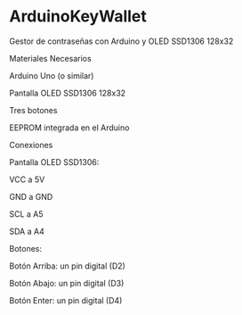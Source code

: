 # ArduinoKeyWallet
Gestor de contraseñas con Arduino y OLED  SSD1306 128x32 

Materiales Necesarios

Arduino Uno (o similar)

Pantalla OLED SSD1306 128x32

Tres botones

EEPROM integrada en el Arduino

Conexiones

Pantalla OLED SSD1306:

VCC a 5V

GND a GND

SCL a A5

SDA a A4

Botones:

Botón Arriba: un pin digital (D2)

Botón Abajo: un pin digital (D3)

Botón Enter: un pin digital (D4)



